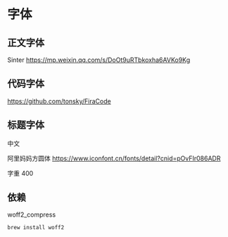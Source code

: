 # 字体

## 正文字体

Sinter https://mp.weixin.qq.com/s/DoOt9uRTbkoxha6AVKo9Kg

## 代码字体

https://github.com/tonsky/FiraCode

## 标题字体

中文

阿里妈妈方圆体 https://www.iconfont.cn/fonts/detail?cnid=pOvFIr086ADR

字重 400

## 依赖

woff2_compress

```
brew install woff2
```
